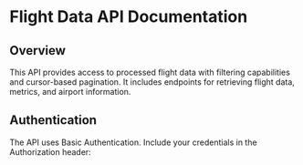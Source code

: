 # Flight Data API Documentation

## Overview
This API provides access to processed flight data with filtering capabilities and cursor-based pagination. It includes endpoints for retrieving flight data, metrics, and airport information.

## Authentication
The API uses Basic Authentication. Include your credentials in the Authorization header: 